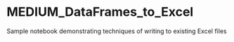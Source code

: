 # MEDIUM_DataFrames_to_Excel
Sample notebook demonstrating techniques of writing to existing Excel files
